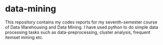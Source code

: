 # data-mining
This repository contains my codes reports for my seventh-semester course of Data Warehousing and Data Mining. I have used python to do simple data processing tasks such as data-preprocessing, cluster analysis, frequent itemset mining etc.
